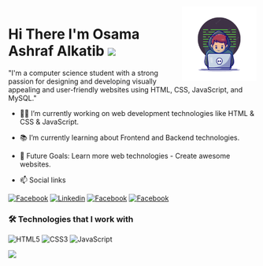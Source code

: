 
<img align="right" src="https://raw.githubusercontent.com/mohamedelkashef15/mohamedelkashef15/main/github-profile.png" width="30%">
<h1>
  Hi There I'm Osama Ashraf Alkatib
  <img src="https://media.giphy.com/media/hvRJCLFzcasrR4ia7z/giphy.gif" width="28">
</h1>
<p>
"I'm a computer science student with a strong passion for designing and developing visually appealing and user-friendly websites using HTML, CSS, JavaScript, and MySQL."
</p>

- 👨‍💻 I’m currently working on web development technologies like HTML & CSS & JavaScript.
- 📚 I’m currently learning about Frontend and Backend technologies.
- 🎯 Future Goals: Learn more web technologies - Create awesome websites.
  
- 📫 Social links
<p>
<a href="https://www.facebook.com/share/19VTh98yDo/"><img
    src="https://img.shields.io/badge/-Facebook-3b5998?style=flat&logo=facebook&logoColor=white" alt="Facebook"></a>
<a href="#"><img
    src="https://img.shields.io/badge/-Linkedin-0072b1?style=flat&logo=linkedin&logoColor=white" alt="Linkedin"></a>
<a href="https://www.instagram.com/osama.web.dev?igsh=MWRqcmNrc3VwOTJuZQ=="><img
    src="https://img.shields.io/badge/-Instagram-d62976?style=flat&logo=instagram&logoColor=white"
    alt="Facebook"></a>
<a href="https://youtube.com/channel/UC70K0VMVl1nALlpiBAiKCqg?si=l8H-FxrxV-ChKR2Q"><img
    src="https://img.shields.io/badge/-YouTube-c4302b?style=flat&logo=youtube&logoColor=white" alt="Facebook"></a>
</p>

### 🛠 Technologies that I work with
![HTML5](https://img.shields.io/badge/HTML5-%23E34F26?style=flat&logo=html5&logoColor=white)
![CSS3](https://img.shields.io/badge/CSS3-%231572B6?style=flat&logo=css3&logoColor=white)
![JavaScript](https://img.shields.io/badge/JavaScript-%23F7DF1E?style=flat&logo=javascript&logoColor=black)



<a href="https://komarev.com/ghpvc/?username=Osama-dev20&style=for-the-badge">
    <img src="https://komarev.com/ghpvc/?username=Osama-dev20&style=for-the-badge">
</a>

